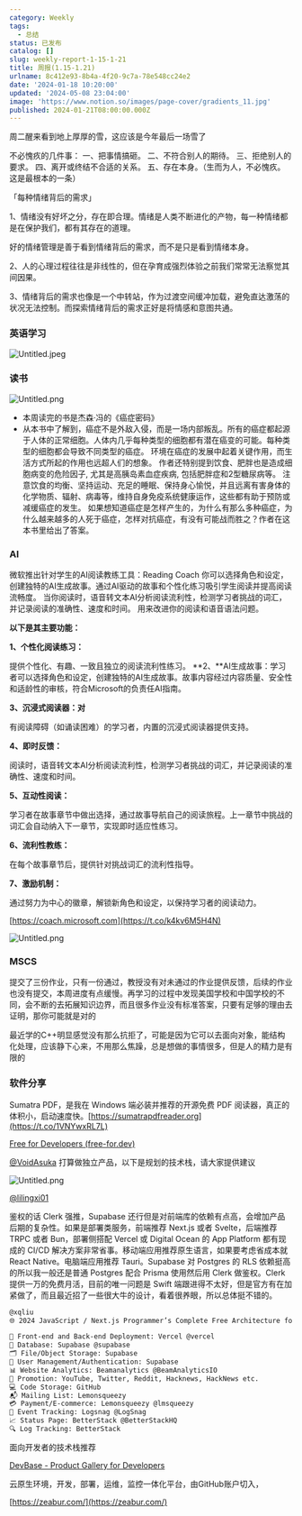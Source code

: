 ```yaml
---
category: Weekly
tags:
  - 总结
status: 已发布
catalog: []
slug: weekly-report-1-15-1-21
title: 周报(1.15-1.21)
urlname: 8c412e93-8b4a-4f20-9c7a-78e548cc24e2
date: '2024-01-18 10:20:00'
updated: '2024-05-08 23:04:00'
image: 'https://www.notion.so/images/page-cover/gradients_11.jpg'
published: 2024-01-21T08:00:00.000Z
---
```


周二醒来看到地上厚厚的雪，这应该是今年最后一场雪了


不必愧疚的几件事：
一、把事情搞砸。
二、不符合别人的期待。
三、拒绝别人的要求。
四、离开或终结不合适的关系。
五、存在本身。（生而为人，不必愧疚。这是最根本的一条）


「每种情绪背后的需求」


1、情绪没有好坏之分，存在即合理。情绪是人类不断进化的产物，每一种情绪都是在保护我们，都有其存在的道理。


好的情绪管理是善于看到情绪背后的需求，而不是只是看到情绪本身。


2、人的心理过程往往是非线性的，但在孕育成强烈体验之前我们常常无法察觉其间因果。


3、情绪背后的需求也像是一个中转站，作为过渡空间缓冲加载，避免直达激荡的状况无法控制。而探索情绪背后的需求正好是将情感和意图共通。


### 英语学习


![Untitled.jpeg](https://prod-files-secure.s3.us-west-2.amazonaws.com/5d24fe63-e567-4804-86f9-9fdc62e13082/faec46dc-9da5-4799-b905-c316418f1168/Untitled.jpeg?X-Amz-Algorithm=AWS4-HMAC-SHA256&X-Amz-Content-Sha256=UNSIGNED-PAYLOAD&X-Amz-Credential=ASIAZI2LB466WRIZG3DR%2F20250216%2Fus-west-2%2Fs3%2Faws4_request&X-Amz-Date=20250216T053548Z&X-Amz-Expires=3600&X-Amz-Security-Token=IQoJb3JpZ2luX2VjEC0aCXVzLXdlc3QtMiJIMEYCIQD0vN7Mbnc9ktNeby%2F6DNptR6cbtfeEoVojZ5q9HSNuOQIhAOuAXtbMTEFg0pxMOdHf2Uhg%2BhgOgugA2qnXqNWYy54WKv8DCFYQABoMNjM3NDIzMTgzODA1IgylZMLFMjEdVVWMMGIq3AORufuEisuC8U9UDOA4xuGwh01%2FnhF%2BYRJSFhC2SMbYo3Xub0Oo1n5elB76RT5YL%2B%2BS1SG1P3UG6w5GtAqbYyTJfBSJu1IP7vrJENla2xm8wh%2BZ6jgt1AZjulaHX3DnTPlugKrwr42eyf3JwklDjDiib7FhQZBj1N%2FPg6LcUb%2BUByFJW5FvOLnoRpHyF38XaND75L0F80LfviP66B%2Bm7yHCmqGIn1SNo0Xchhkov9dMvjHfqv3J7fLbVhHmzuUlYXIiGqHPh32qHl0baXy6eY6FFUhfPeKuBIjXhb%2FCyaeg%2BdPnBpOD5hZkr6Wf4odw8W8n1JGdaFIpokTH8M33m4t5Dijj7F18rFoutndy4ELIm%2FL%2Fhlbyu%2FTh7biX0oSH8RhFpuDiVBSdIXdi5bVuNxJ9b1l4TpIwBe%2FhbCokHfCmtAuUJTGPxEVFccKp8I%2F9Gvgtk9wpCh%2FNbCb1xNgz%2BKV%2BT87K8ZcvgWbTIVi7vMjq917jxqxZjRIxYcLF%2FbPYwpPYedB892jUrm27aXrKGf9H0EqfaeCFd7q%2Be3drtYizZTU6ow74141Ovu0juSNtw382lLy5MzDsWeHOAkHxZdX9hRrxbwObfdqTGyvHoUjeBhP3Q3hpE0QJ%2BPlbEjDJ3cW9BjqkAdvOP05K7Rg59SGL9424UoQLf%2BSMbt4pQhxvq95Zpy%2BWCD4v5JAH5TsXPHpddJa5rXCsDZkHe%2BDkLj%2B8IfGp9e%2FL7RnXvyH7aW0cf0Ss2z%2B%2BscjMFgQ6z6uIRU9UgewhE4xlaIi1Ch5%2FSreonq554m6GvDKeJ%2FC62uWOiShBmNNte4vF7IJy7IHXogbyVUfmlNc81N387mgNbGaQG1YK1uwJB7z6&X-Amz-Signature=ac8987162ab0ed1731d943a3f09ed40cb7b8ddccb6121b7f215dea25e2c2ce00&X-Amz-SignedHeaders=host&x-id=GetObject)


### 读书


![Untitled.png](https://prod-files-secure.s3.us-west-2.amazonaws.com/5d24fe63-e567-4804-86f9-9fdc62e13082/08aff459-da99-4ed5-87c6-1f4c95b62ac3/Untitled.png?X-Amz-Algorithm=AWS4-HMAC-SHA256&X-Amz-Content-Sha256=UNSIGNED-PAYLOAD&X-Amz-Credential=ASIAZI2LB466WRIZG3DR%2F20250216%2Fus-west-2%2Fs3%2Faws4_request&X-Amz-Date=20250216T053548Z&X-Amz-Expires=3600&X-Amz-Security-Token=IQoJb3JpZ2luX2VjEC0aCXVzLXdlc3QtMiJIMEYCIQD0vN7Mbnc9ktNeby%2F6DNptR6cbtfeEoVojZ5q9HSNuOQIhAOuAXtbMTEFg0pxMOdHf2Uhg%2BhgOgugA2qnXqNWYy54WKv8DCFYQABoMNjM3NDIzMTgzODA1IgylZMLFMjEdVVWMMGIq3AORufuEisuC8U9UDOA4xuGwh01%2FnhF%2BYRJSFhC2SMbYo3Xub0Oo1n5elB76RT5YL%2B%2BS1SG1P3UG6w5GtAqbYyTJfBSJu1IP7vrJENla2xm8wh%2BZ6jgt1AZjulaHX3DnTPlugKrwr42eyf3JwklDjDiib7FhQZBj1N%2FPg6LcUb%2BUByFJW5FvOLnoRpHyF38XaND75L0F80LfviP66B%2Bm7yHCmqGIn1SNo0Xchhkov9dMvjHfqv3J7fLbVhHmzuUlYXIiGqHPh32qHl0baXy6eY6FFUhfPeKuBIjXhb%2FCyaeg%2BdPnBpOD5hZkr6Wf4odw8W8n1JGdaFIpokTH8M33m4t5Dijj7F18rFoutndy4ELIm%2FL%2Fhlbyu%2FTh7biX0oSH8RhFpuDiVBSdIXdi5bVuNxJ9b1l4TpIwBe%2FhbCokHfCmtAuUJTGPxEVFccKp8I%2F9Gvgtk9wpCh%2FNbCb1xNgz%2BKV%2BT87K8ZcvgWbTIVi7vMjq917jxqxZjRIxYcLF%2FbPYwpPYedB892jUrm27aXrKGf9H0EqfaeCFd7q%2Be3drtYizZTU6ow74141Ovu0juSNtw382lLy5MzDsWeHOAkHxZdX9hRrxbwObfdqTGyvHoUjeBhP3Q3hpE0QJ%2BPlbEjDJ3cW9BjqkAdvOP05K7Rg59SGL9424UoQLf%2BSMbt4pQhxvq95Zpy%2BWCD4v5JAH5TsXPHpddJa5rXCsDZkHe%2BDkLj%2B8IfGp9e%2FL7RnXvyH7aW0cf0Ss2z%2B%2BscjMFgQ6z6uIRU9UgewhE4xlaIi1Ch5%2FSreonq554m6GvDKeJ%2FC62uWOiShBmNNte4vF7IJy7IHXogbyVUfmlNc81N387mgNbGaQG1YK1uwJB7z6&X-Amz-Signature=2602f9476874c0638af91ff5cc82edbca5a14863de7f5b68979ffaf2a9406a02&X-Amz-SignedHeaders=host&x-id=GetObject)

- 本周读完的书是杰森·冯的《癌症密码》
- 从本书中了解到，癌症不是外敌入侵，而是一场内部叛乱。所有的癌症都起源于人体的正常细胞。人体内几乎每种类型的细胞都有潜在癌变的可能。每种类型的细胞都会导致不同类型的癌症。
环境在癌症的发展中起着关键作用，而生活方式所起的作用也远超人们的想象。
作者还特别提到饮食、肥胖也是造成细胞病变的危险因子, 尤其是高胰岛素血症疾病, 包括肥胖症和2型糖尿病等。
注意饮食的均衡、坚持运动、充足的睡眠、保持身心愉悦，并且远离有害身体的化学物质、辐射、病毒等，维持自身免疫系统健康运作，这些都有助于预防或减缓癌症的发生。
如果想知道癌症是怎样产生的，为什么有那么多种癌症，为什么越来越多的人死于癌症，怎样对抗癌症，有没有可能战而胜之？作者在这本书里给出了答案。

### AI


微软推出针对学生的AI阅读教练工具：Reading Coach
你可以选择角色和设定，创建独特的AI生成故事。通过AI驱动的故事和个性化练习吸引学生阅读并提高阅读流畅度。
当你阅读时，语音转文本AI分析阅读流利性，检测学习者挑战的词汇，并记录阅读的准确性、速度和时间。
用来改进你的阅读和语音语法问题。


**以下是其主要功能：**


**1、个性化阅读练习：**


提供个性化、有趣、一致且独立的阅读流利性练习。
**2、**AI生成故事：学习者可以选择角色和设定，创建独特的AI生成故事。故事内容经过内容质量、安全性和适龄性的审核，符合Microsoft的负责任AI指南。


**3、沉浸式阅读器：对**


有阅读障碍（如诵读困难）的学习者，内置的沉浸式阅读器提供支持。


**4、即时反馈：**


阅读时，语音转文本AI分析阅读流利性，检测学习者挑战的词汇，并记录阅读的准确性、速度和时间。


**5、互动性阅读：**


学习者在故事章节中做出选择，通过故事导航自己的阅读旅程。上一章节中挑战的词汇会自动纳入下一章节，实现即时适应性练习。


**6、流利性教练：**


在每个故事章节后，提供针对挑战词汇的流利性指导。


**7、激励机制：**


通过努力为中心的徽章，解锁新角色和设定，以保持学习者的阅读动力。


[https://coach.microsoft.com](https://t.co/k4kv6M5H4N)


![Untitled.png](https://prod-files-secure.s3.us-west-2.amazonaws.com/5d24fe63-e567-4804-86f9-9fdc62e13082/8f53d036-0cfc-469d-a837-f15107675ae4/Untitled.png?X-Amz-Algorithm=AWS4-HMAC-SHA256&X-Amz-Content-Sha256=UNSIGNED-PAYLOAD&X-Amz-Credential=ASIAZI2LB466WRIZG3DR%2F20250216%2Fus-west-2%2Fs3%2Faws4_request&X-Amz-Date=20250216T053548Z&X-Amz-Expires=3600&X-Amz-Security-Token=IQoJb3JpZ2luX2VjEC0aCXVzLXdlc3QtMiJIMEYCIQD0vN7Mbnc9ktNeby%2F6DNptR6cbtfeEoVojZ5q9HSNuOQIhAOuAXtbMTEFg0pxMOdHf2Uhg%2BhgOgugA2qnXqNWYy54WKv8DCFYQABoMNjM3NDIzMTgzODA1IgylZMLFMjEdVVWMMGIq3AORufuEisuC8U9UDOA4xuGwh01%2FnhF%2BYRJSFhC2SMbYo3Xub0Oo1n5elB76RT5YL%2B%2BS1SG1P3UG6w5GtAqbYyTJfBSJu1IP7vrJENla2xm8wh%2BZ6jgt1AZjulaHX3DnTPlugKrwr42eyf3JwklDjDiib7FhQZBj1N%2FPg6LcUb%2BUByFJW5FvOLnoRpHyF38XaND75L0F80LfviP66B%2Bm7yHCmqGIn1SNo0Xchhkov9dMvjHfqv3J7fLbVhHmzuUlYXIiGqHPh32qHl0baXy6eY6FFUhfPeKuBIjXhb%2FCyaeg%2BdPnBpOD5hZkr6Wf4odw8W8n1JGdaFIpokTH8M33m4t5Dijj7F18rFoutndy4ELIm%2FL%2Fhlbyu%2FTh7biX0oSH8RhFpuDiVBSdIXdi5bVuNxJ9b1l4TpIwBe%2FhbCokHfCmtAuUJTGPxEVFccKp8I%2F9Gvgtk9wpCh%2FNbCb1xNgz%2BKV%2BT87K8ZcvgWbTIVi7vMjq917jxqxZjRIxYcLF%2FbPYwpPYedB892jUrm27aXrKGf9H0EqfaeCFd7q%2Be3drtYizZTU6ow74141Ovu0juSNtw382lLy5MzDsWeHOAkHxZdX9hRrxbwObfdqTGyvHoUjeBhP3Q3hpE0QJ%2BPlbEjDJ3cW9BjqkAdvOP05K7Rg59SGL9424UoQLf%2BSMbt4pQhxvq95Zpy%2BWCD4v5JAH5TsXPHpddJa5rXCsDZkHe%2BDkLj%2B8IfGp9e%2FL7RnXvyH7aW0cf0Ss2z%2B%2BscjMFgQ6z6uIRU9UgewhE4xlaIi1Ch5%2FSreonq554m6GvDKeJ%2FC62uWOiShBmNNte4vF7IJy7IHXogbyVUfmlNc81N387mgNbGaQG1YK1uwJB7z6&X-Amz-Signature=e53b47ce44b6fd8f0632ddc262a909e9a1d7dc37c10c87382418ad8732f7f568&X-Amz-SignedHeaders=host&x-id=GetObject)


### MSCS


提交了三份作业，只有一份通过，教授没有对未通过的作业提供反馈，后续的作业也没有提交，本周进度有点缓慢。再学习的过程中发现美国学校和中国学校的不同，会不断的去拓展知识边界，而且很多作业没有标准答案，只要有足够的理由去证明，那你可能就是对的


最近学的C++明显感觉没有那么抗拒了，可能是因为它可以去面向对象，能结构化处理，应该静下心来，不用那么焦躁，总是想做的事情很多，但是人的精力是有限的


### 软件分享


Sumatra PDF，是我在 Windows 端必装并推荐的开源免费 PDF 阅读器，真正的体积小，启动速度快。[https://sumatrapdfreader.org](https://t.co/1VNYwxRL7L)


[Free for Developers (free-for.dev)](https://free-for.dev/#/)


[@VoidAsuka](https://twitter.com/VoidAsuka) 打算做独立产品，以下是规划的技术栈，请大家提供建议


![Untitled.png](https://prod-files-secure.s3.us-west-2.amazonaws.com/5d24fe63-e567-4804-86f9-9fdc62e13082/93561a3c-b2bc-4a43-bbc5-67e3f740ed5e/Untitled.png?X-Amz-Algorithm=AWS4-HMAC-SHA256&X-Amz-Content-Sha256=UNSIGNED-PAYLOAD&X-Amz-Credential=ASIAZI2LB466WRIZG3DR%2F20250216%2Fus-west-2%2Fs3%2Faws4_request&X-Amz-Date=20250216T053548Z&X-Amz-Expires=3600&X-Amz-Security-Token=IQoJb3JpZ2luX2VjEC0aCXVzLXdlc3QtMiJIMEYCIQD0vN7Mbnc9ktNeby%2F6DNptR6cbtfeEoVojZ5q9HSNuOQIhAOuAXtbMTEFg0pxMOdHf2Uhg%2BhgOgugA2qnXqNWYy54WKv8DCFYQABoMNjM3NDIzMTgzODA1IgylZMLFMjEdVVWMMGIq3AORufuEisuC8U9UDOA4xuGwh01%2FnhF%2BYRJSFhC2SMbYo3Xub0Oo1n5elB76RT5YL%2B%2BS1SG1P3UG6w5GtAqbYyTJfBSJu1IP7vrJENla2xm8wh%2BZ6jgt1AZjulaHX3DnTPlugKrwr42eyf3JwklDjDiib7FhQZBj1N%2FPg6LcUb%2BUByFJW5FvOLnoRpHyF38XaND75L0F80LfviP66B%2Bm7yHCmqGIn1SNo0Xchhkov9dMvjHfqv3J7fLbVhHmzuUlYXIiGqHPh32qHl0baXy6eY6FFUhfPeKuBIjXhb%2FCyaeg%2BdPnBpOD5hZkr6Wf4odw8W8n1JGdaFIpokTH8M33m4t5Dijj7F18rFoutndy4ELIm%2FL%2Fhlbyu%2FTh7biX0oSH8RhFpuDiVBSdIXdi5bVuNxJ9b1l4TpIwBe%2FhbCokHfCmtAuUJTGPxEVFccKp8I%2F9Gvgtk9wpCh%2FNbCb1xNgz%2BKV%2BT87K8ZcvgWbTIVi7vMjq917jxqxZjRIxYcLF%2FbPYwpPYedB892jUrm27aXrKGf9H0EqfaeCFd7q%2Be3drtYizZTU6ow74141Ovu0juSNtw382lLy5MzDsWeHOAkHxZdX9hRrxbwObfdqTGyvHoUjeBhP3Q3hpE0QJ%2BPlbEjDJ3cW9BjqkAdvOP05K7Rg59SGL9424UoQLf%2BSMbt4pQhxvq95Zpy%2BWCD4v5JAH5TsXPHpddJa5rXCsDZkHe%2BDkLj%2B8IfGp9e%2FL7RnXvyH7aW0cf0Ss2z%2B%2BscjMFgQ6z6uIRU9UgewhE4xlaIi1Ch5%2FSreonq554m6GvDKeJ%2FC62uWOiShBmNNte4vF7IJy7IHXogbyVUfmlNc81N387mgNbGaQG1YK1uwJB7z6&X-Amz-Signature=fcc25141280174ad4652b0b23df3e5dbf62d2af1f8606c8694d437fb5336542c&X-Amz-SignedHeaders=host&x-id=GetObject)


[@lilingxi01](https://twitter.com/lilingxi01)


鉴权的话 Clerk 强推，Supabase 还行但是对前端库的依赖有点高，会增加产品后期的复杂性。如果是部署类服务，前端推荐 Next.js 或者 Svelte，后端推荐 TRPC 或者 Bun，部署侧搭配 Vercel 或 Digital Ocean 的 App Platform 都有现成的 CI/CD 解决方案非常省事。移动端应用推荐原生语言，如果要考虑省成本就 React Native。电脑端应用推荐 Tauri。Supabase 对 Postgres 的 RLS 依赖挺高的所以我一般还是普通 Postgres 配合 Prisma 使用然后用 Clerk 做鉴权。Clerk 提供一万的免费月活，目前的唯一问题是 Swift 端跟进得不太好，但是官方有在加紧做了，而且最近招了一些很大牛的设计，看着很养眼，所以总体挺不错的。


```markdown
@xqliu
🌐 2024 JavaScript / Next.js Programmer’s Complete Free Architecture for solo entrepreneur:

🔧 Front-end and Back-end Deployment: Vercel @vercel
💾 Database: Supabase @supabase
🗂️ File/Object Storage: Supabase
👥 User Management/Authentication: Supabase
📊 Website Analytics: Beamanalytics @BeamAnalyticsIO
📣 Promotion: YouTube, Twitter, Reddit, Hacknews, HackNews etc. 
💻 Code Storage: GitHub
📬 Mailing List: Lemonsqueezy
💳 Payment/E-commerce: Lemonsqueezy @lmsqueezy
📌 Event Tracking: Logsnag @LogSnag
📈 Status Page: BetterStack @BetterStackHQ
🔍 Log Tracking: BetterStack
```


面向开发者的技术栈推荐


[DevBase - Product Gallery for Developers](https://devbase.fyi/)


云原生环境，开发，部署，运维，监控一体化平台，由GitHub账户切入，


[https://zeabur.com/](https://zeabur.com/)

